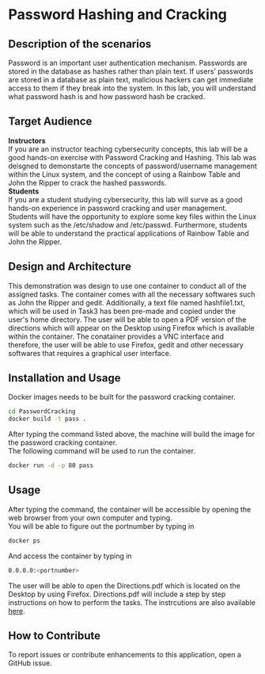# Password Hashing and Cracking
## Description of the scenarios
Password is an important user authentication mechanism. Passwords are stored in the database as hashes rather than plain text. If users’ passwords are stored in a database as plain text, malicious hackers can get immediate access to them if they break into the system. In this lab, you will understand what password hash is and how password hash be cracked.  
## Target Audience 
**Instructors**  
If you are an instructor teaching cybersecurity concepts, this lab will be a good hands-on exercise with Password Cracking and Hashing. This lab was deisgned to demonstarte the concepts of password/username management within the Linux system, and the concept of using a Rainbow Table and John the Ripper to crack the hashed passwords.   
**Students**   
If you are a student studying cybersecurity, this lab will surve as a good hands-on experience in password cracking and user management. Students will have the opportunity to explore some key files within the Linux system such as the /etc/shadow and /etc/passwd. Furthermore, students will be able to understand the practical applications of Rainbow Table and John the Ripper. 
## Design and Architecture
This demonstration was design to use one container to conduct all of the assigned tasks. The container comes with all the necessary softwares such as John the Ripper and gedit. Additionally, a text file named hashfile1.txt, which will be used in Task3 has been pre-made and copied under the user's home directory. The user will be able to open a PDF version of the directions which will appear on the Desktop using Firefox which is available within the container. The conatainer provides a VNC interface and therefore, the user will be able to use Firefox, gedit and other necessary softwares that requires a graphical user interface. 
## Installation and Usage  
Docker images needs to be built for the password cracking container.
```bash
cd PasswordCracking  
docker build -t pass .
```
After typing the command listed above, the machine will build the image for the password cracking container.   
The following command will be used to run the container.
```bash
docker run -d -p 80 pass
```  
## Usage 
After typing the command, the container will be accessible by opening the web browser from your own computer and typing.  
You will be able to figure out the portnumber by typing in    
```bash
docker ps
```  
And access the container by typing in  
```bash
0.0.0.0:<portnumber>
```
The user will be able to open the Directions.pdf which is located on the Desktop by using Firefox. Directions.pdf will include a step by step instructions on how to perform the tasks. The instrcutions are also available [here](https://takahideiwai.github.io/Cryptography/01-passwordcracking/index.html). 
## How to Contribute
To report issues or contribute enhancements to this application, open a GitHub issue. 





